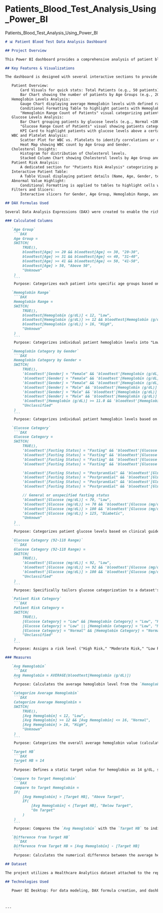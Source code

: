 # Patients_Blood_Test_Analysis_Using_Power_BI
Patients_Blood_Test_Analysis_Using_Power_BI


```markdown
# 📊 Patient Blood Test Data Analysis Dashboard

## Project Overview

This Power BI dashboard provides a comprehensive analysis of patient blood test data, offering insights into various health metrics such as Hemoglobin, Glucose, WBC, Platelets, and Cholesterol levels. The goal is to visualize patient data effectively for quick assessment, identification of risk factors, and trend analysis, drawing from a healthcare analytics dataset.

## Key Features & Visualizations

The dashboard is designed with several interactive sections to provide a holistic view of patient health:

   Patient Overview:
       Card Visuals for quick stats: Total Patients (e.g., 50 patients), Average Age (e.g., 40.76 years), Gender Distribution (e.g., 50% Male, 50% Female).
       Bar Chart showing the number of patients by Age Groups (e.g., 20-30, 31-40, 41-50, Above 50).
   Hemoglobin Levels Analysis:
       Gauge Chart displaying average Hemoglobin levels with defined ranges (low, normal, high).
       Conditional Formatting Table to highlight patients with Hemoglobin levels outside the normal range (e.g., below 13 for males or below 12 for females).
       "Hemoglobin Range Count of Patients" visual categorizing patients into Low (5), Normal (45).
   Glucose Levels Analysis:
       Bar Chart grouping patients by glucose levels (e.g., Normal <100 mg/dL, Prediabetes 100-125 mg/dL, Diabetes >125 mg/dL).
       "Glucose Range Count of Patients" visual showing patients categorized by High (21), Normal (18), Low (11).
       KPI Card to highlight patients with glucose levels above a certain threshold.
   WBC and Platelet Analysis:
       Scatter Plot for WBC vs. Platelets to identify correlations or outliers.
       Heat Map showing WBC count by Age Group and Gender.
   Cholesterol Insights:
       Histogram for distribution of Cholesterol levels.
       Stacked Column Chart showing Cholesterol levels by Age Group and Gender.
   Patient Risk Analysis:
       A dedicated section for "Patients Risk Analysis" categorizing patients into High, Moderate, and Low risk based on combined Glucose and Hemoglobin categories.
   Interactive Patient Table:
       A Table Visual displaying patient details (Name, Age, Gender, test values) with filters for age range, gender, and specific test abnormalities.
   Abnormal Value Highlight:
       Conditional Formatting is applied to tables to highlight cells with values outside normal ranges for various test parameters.
   Filters and Slicers:
       Interactive slicers for Gender, Age Group, Hemoglobin Range, and Glucose Range are available for dynamic filtering of data.

## DAX Formulas Used

Several Data Analysis Expressions (DAX) were created to enable the rich analytical capabilities of this dashboard. These include both calculated columns (which add new columns to the table based on row-level calculations) and measures (which perform aggregations dynamically based on the report's context).

### Calculated Columns

   `Age Group`
    ```DAX
    Age Group =
    SWITCH(
        TRUE(),
        bloodtest[Age] >= 20 && bloodtest[Age] <= 30, "20-30",
        bloodtest[Age] >= 31 && bloodtest[Age] <= 40, "31-40",
        bloodtest[Age] >= 41 && bloodtest[Age] <= 50, "41-50",
        bloodtest[Age] > 50, "Above 50",
        "Unknown"
    )
    ```
    Purpose: Categorizes each patient into specific age groups based on their `Age` value (e.g., "20-30", "31-40", "41-50", "Above 50"). An "Unknown" category is included for ages outside these ranges or blank.

   `Hemoglobin Range`
    ```DAX
    Hemoglobin Range =
    SWITCH(
        TRUE(),
        bloodtest[Hemoglobin (g/dL)] < 12, "Low",
        bloodtest[Hemoglobin (g/dL)] >= 12 && bloodtest[Hemoglobin (g/dL)] <= 16, "Normal",
        bloodtest[Hemoglobin (g/dL)] > 16, "High",
        "Unknown"
    )
    ```
    Purpose: Categorizes individual patient hemoglobin levels into "Low" (below 12 g/dL), "Normal" (12-16 g/dL), or "High" (above 16 g/dL).

   `Hemoglobin Category by Gender`
    ```DAX
    Hemoglobin Category by Gender =
    SWITCH(
        TRUE(),
        'bloodtest'[Gender] = "Female" && 'bloodtest'[Hemoglobin (g/dL)] < 12.0, "Low (Female)",
        'bloodtest'[Gender] = "Female" && 'bloodtest'[Hemoglobin (g/dL)] >= 12.1 && 'bloodtest'[Hemoglobin (g/dL)] <= 15.1, "Normal (Female)",
        'bloodtest'[Gender] = "Female" && 'bloodtest'[Hemoglobin (g/dL)] > 15.1, "High (Female)",
        'bloodtest'[Gender] = "Male" && 'bloodtest'[Hemoglobin (g/dL)] < 13.0, "Low (Male)",
        'bloodtest'[Gender] = "Male" && 'bloodtest'[Hemoglobin (g/dL)] >= 13.8 && 'bloodtest'[Hemoglobin (g/dL)] <= 17.2, "Normal (Male)",
        'bloodtest'[Gender] = "Male" && 'bloodtest'[Hemoglobin (g/dL)] > 17.2, "High (Male)",
        'bloodtest'[Hemoglobin (g/dL)] >= 11.0 && 'bloodtest'[Hemoglobin (g/dL)] <= 16.0, "Normal (Child)",
        "Unclassified"
    )
    ```
    Purpose: Categorizes individual patient hemoglobin levels based on gender-specific World Health Organization (WHO) guidelines and clinical sources (e.g., <13.0 g/dL for men and <12.0 g/dL for women for "Low").

   `Glucose Category`
    ```DAX
    Glucose Category =
    SWITCH(
        TRUE(),
        'bloodtest'[Fasting Status] = "Fasting" && 'bloodtest'[Glucose (mg/dL)] < 70, "Low (Fasting)",
        'bloodtest'[Fasting Status] = "Fasting" && 'bloodtest'[Glucose (mg/dL)] >= 70 && 'bloodtest'[Glucose (mg/dL)] <= 99, "Normal (Fasting)",
        'bloodtest'[Fasting Status] = "Fasting" && 'bloodtest'[Glucose (mg/dL)] >= 100 && 'bloodtest'[Glucose (mg/dL)] <= 125, "Prediabetes (Fasting)",
        'bloodtest'[Fasting Status] = "Fasting" && 'bloodtest'[Glucose (mg/dL)] > 125, "Diabetic (Fasting)",

        'bloodtest'[Fasting Status] = "Postprandial" && 'bloodtest'[Glucose (mg/dL)] < 70, "Low (Postprandial)",
        'bloodtest'[Fasting Status] = "Postprandial" && 'bloodtest'[Glucose (mg/dL)] >= 70 && 'bloodtest'[Glucose (mg/dL)] <= 140, "Normal (Postprandial)",
        'bloodtest'[Fasting Status] = "Postprandial" && 'bloodtest'[Glucose (mg/dL)] > 140 && 'bloodtest'[Glucose (mg/dL)] <= 200, "Elevated (Postprandial)",
        'bloodtest'[Fasting Status] = "Postprandial" && 'bloodtest'[Glucose (mg/dL)] > 200, "Diabetic (Postprandial)",

        // General or unspecified fasting status
        'bloodtest'[Glucose (mg/dL)] < 70, "Low",
        'bloodtest'[Glucose (mg/dL)] >= 70 && 'bloodtest'[Glucose (mg/dL)] <= 100, "Normal",
        'bloodtest'[Glucose (mg/dL)] > 100 && 'bloodtest'[Glucose (mg/dL)] <= 125, "Prediabetes",
        'bloodtest'[Glucose (mg/dL)] > 125, "Diabetic",
        "Unknown"
    )
    ```
    Purpose: Categorizes patient glucose levels based on clinical guidelines, considering both fasting and postprandial states to assign "Low," "Normal," "Prediabetes," or "Diabetic" categories.

   `Glucose Category (92-118 Range)`
    ```DAX
    Glucose Category (92-118 Range) =
    SWITCH(
        TRUE(),
        'bloodtest'[Glucose (mg/dL)] < 92, "Low",
        'bloodtest'[Glucose (mg/dL)] >= 92 && 'bloodtest'[Glucose (mg/dL)] <= 100, "Normal",
        'bloodtest'[Glucose (mg/dL)] > 100 && 'bloodtest'[Glucose (mg/dL)] <= 118, "High",
        "Unclassified"
    )
    ```
    Purpose: Specifically tailors glucose categorization to a dataset's observed range of 92 to 118 mg/dL, categorizing values into "Low" (below 92), "Normal" (92-100), or "High" (101-118).

   `Patient Risk Category`
    ```DAX
    Patient Risk Category =
    SWITCH(
        TRUE(),
        [Glucose Category] = "Low" && [Hemoglobin Category] = "Low", "High Risk",
        [Glucose Category] = "Low" || [Hemoglobin Category] = "Low", "Moderate Risk",
        [Glucose Category] = "Normal" && [Hemoglobin Category] = "Normal", "Low Risk",
        "Unclassified"
    )
    ```
    Purpose: Assigns a risk level ("High Risk," "Moderate Risk," "Low Risk") to patients based on their previously defined `Glucose Category` and `Hemoglobin Category`. Patients with both Glucose and Hemoglobin categorized as "Low" are given the "High Risk" priority.

### Measures

   `Avg Hemoglobin`
    ```DAX
    Avg Hemoglobin = AVERAGE(bloodtest[Hemoglobin (g/dL)])
    ```
    Purpose: Calculates the average hemoglobin level from the `Hemoglobin (g/dL)` column, aggregating values dynamically based on the visual's context.

   `Categorize Average Hemoglobin`
    ```DAX
    Categorize Average Hemoglobin =
    SWITCH(
        TRUE(),
        [Avg Hemoglobin] < 12, "Low",
        [Avg Hemoglobin] >= 12 && [Avg Hemoglobin] <= 16, "Normal",
        [Avg Hemoglobin] > 16, "High",
        "Unknown"
    )
    ```
    Purpose: Categorizes the overall average hemoglobin value (calculated by `Avg Hemoglobin`) into "Low," "Normal," "High," or "Unknown." This is useful for displaying the general status in cards or tooltips.

   `Target HB`
    ```DAX
    Target HB = 14
    ```
    Purpose: Defines a static target value for hemoglobin as 14 g/dL, serving as a benchmark for comparison.

   `Compare to Target Hemoglobin`
    ```DAX
    Compare to Target Hemoglobin =
    IF(
        [Avg Hemoglobin] > [Target HB], "Above Target",
        IF(
            [Avg Hemoglobin] < [Target HB], "Below Target",
            "On Target"
        )
    )
    ```
    Purpose: Compares the `Avg Hemoglobin` with the `Target HB` to indicate whether the average is "Above Target," "Below Target," or "On Target".

   `Difference from Target HB`
    ```DAX
    Difference from Target HB = [Avg Hemoglobin] - [Target HB]
    ```
    Purpose: Calculates the numerical difference between the average hemoglobin and the target hemoglobin, providing a quantifiable deviation.

## Dataset

The project utilizes a Healthcare Analytics dataset attached to the repository containing patient blood test data.

## Technologies Used

   Power BI Desktop: For data modeling, DAX formula creation, and dashboard visualization.



---
```
